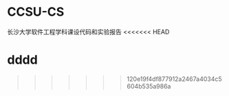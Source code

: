 # CCSU-CS
长沙大学软件工程学科课设代码和实验报告
<<<<<<< HEAD

dddd
=======
>>>>>>> 120e19f4df877912a2467a4034c5604b535a986a
